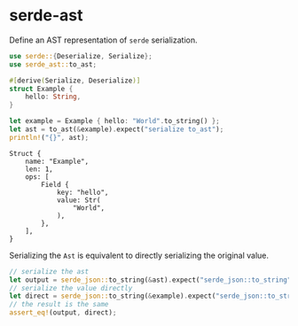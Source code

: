 # serde-ast

Define an AST representation of `serde` serialization.

```rust
use serde::{Deserialize, Serialize};
use serde_ast::to_ast;

#[derive(Serialize, Deserialize)]
struct Example {
    hello: String,
}

let example = Example { hello: "World".to_string() };
let ast = to_ast(&example).expect("serialize to_ast");
println!("{}", ast);
```
```text
Struct {
    name: "Example",
    len: 1,
    ops: [
        Field {
            key: "hello",
            value: Str(
                "World",
            ),
        },
    ],
}
```

Serializing the `Ast` is equivalent to directly serializing the original value.

```rust
// serialize the ast
let output = serde_json::to_string(&ast).expect("serde_json::to_string");
// serialize the value directly
let direct = serde_json::to_string(&example).expect("serde_json::to_string");
// the result is the same
assert_eq!(output, direct);
```
